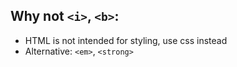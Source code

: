 ## Why not `<i>`, `<b>`:
- HTML is not intended for styling, use css instead
- Alternative: `<em>`, `<strong>`
